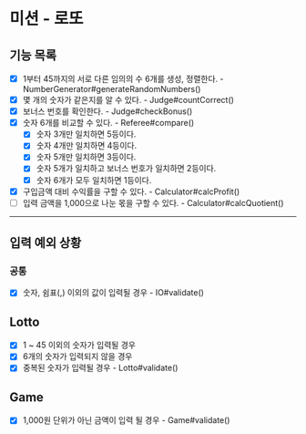 # 미션 - 로또

## 기능 목록

- [x] 1부터 45까지의 서로 다른 임의의 수 6개를 생성, 정렬한다. - NumberGenerator#generateRandomNumbers()
- [x] 몇 개의 숫자가 같은지를 알 수 있다. - Judge#countCorrect()
- [x] 보너스 번호를 확인한다. - Judge#checkBonus()
- [x] 숫자 6개를 비교할 수 있다. - Referee#compare()
  - [x] 숫자 3개만 일치하면 5등이다.
  - [x] 숫자 4개만 일치하면 4등이다.
  - [x] 숫자 5개만 일치하면 3등이다.
  - [x] 숫자 5개가 일치하고 보너스 번호가 일치하면 2등이다.
  - [x] 숫자 6개가 모두 일치하면 1등이다.
- [x] 구입금액 대비 수익률을 구할 수 있다. - Calculator#calcProfit()
- [ ] 입력 금액을 1,000으로 나눈 몫을 구할 수 있다. - Calculator#calcQuotient()

---

## 입력 예외 상황

### 공통

- [x] 숫자, 쉼표(,) 이외의 값이 입력될 경우 - IO#validate()

## Lotto

- [x] 1 ~ 45 이외의 숫자가 입력될 경우
- [x] 6개의 숫자가 입력되지 않을 경우
- [x] 중복된 숫자가 입력될 경우 - Lotto#validate()

## Game

- [x] 1,000원 단위가 아닌 금액이 입력 될 경우 - Game#validate()
